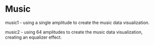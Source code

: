 # Music

music1 - using a single amplitude to create the music data visualization. 

music2 - using 64 amplitudes to create the music data visualization, creating an equalizer effect. 
